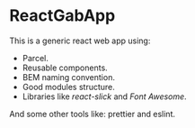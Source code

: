 # ReactGabApp
This is a generic react web app using:
- Parcel.
- Reusable components.
- BEM naming convention.
- Good modules structure.
- Libraries like *react-slick* and *Font Awesome*.

And some other tools like: prettier and eslint.
